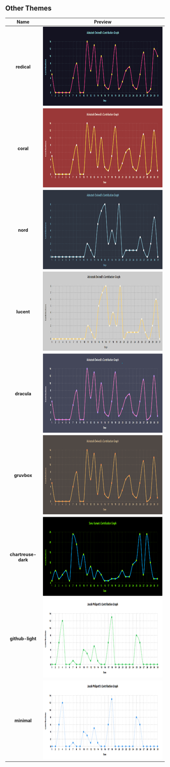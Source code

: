 ## Other Themes

|        Name         |                           Preview                            |
| :-----------------: | :----------------------------------------------------------: |
|     **redical**     |   <img src="./asset/redical.svg" height=250 alt="graph"/>    |
|      **coral**      |    <img src="./asset/coral.svg" height=250 alt="graph"/>     |
|      **nord**       |     <img src="./asset/nord.svg" height=250 alt="graph"/>     |
|     **lucent**      |    <img src="./asset/lucent.svg" height=250 alt="graph"/>    |
|     **dracula**     |   <img src="./asset/dracula.svg" height=250 alt="graph"/>    |
|     **gruvbox**     |   <img src="./asset/gruvbox.svg" height=250 alt="graph"/>    |
| **chartreuse-dark** |  <img src="./asset/chartreuse.png" height=250 alt="graph"/>  |
|   **github-light**  | <img src="./asset/github-light.png" height=250 alt="graph"/> |
|     **minimal**     |   <img src="./asset/minimal.png" height=250 alt="graph"/>    |
